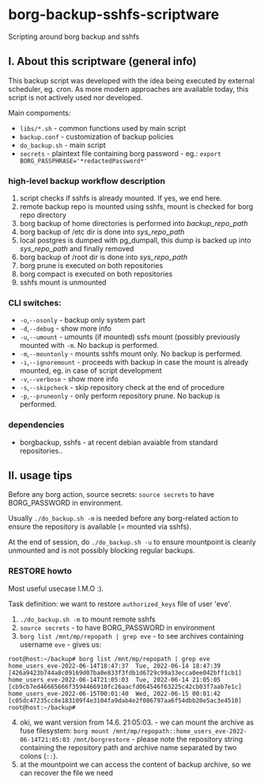 # borg-backup-sshfs-scriptware

Scripting around borg backup and sshfs 

## I. About this scriptware (general info)

This backup script was developed with the idea being executed by external scheduler, eg. cron. As more modern approaches are available today, this script is not actively used nor developed.

Main compoments:

- `libs/*.sh` - common functions used by main script
- `backup.conf` - customization of backup policies
- `do_backup.sh` - main script
- `secrets` - plaintext file containing borg password - eg.: ```export BORG_PASSPHRASE='*redactedPassword*'```

### high-level backup workflow description

1. script checks if sshfs is already mounted. If yes, we end here.
2. remote backup repo is mounted using sshfs, mount is checked for borg repo directory
3. borg backup of home directories is performed into _backup_repo_path_
4. borg backup of /etc dir is done into _sys_repo_path_
5. local postgres is dumped with pg_dumpall, this dump is backed up into _sys_repo_path_ and finally removed
6. borg backup of /root dir is done into _sys_repo_path_
7. borg prune is executed on both repositories
8. borg compact is executed on both repositories
9. sshfs mount is unmounted

### CLI switches:

 * `-o`,`--osonly` - backup only system part
 * `-d`,`--debug` - show more info
 * `-u`,`--umount` - umounts (if mounted) ssfs mount (possibly previously mounted with `-m`. No backup is performed.
 * `-m`,`--mountonly` - mounts sshfs mount only. No backup is performed.
 * `-i`,`--ignoremount` - proceeds with backup in case the mount is already mounted, eg. in case of script development
 * `-v`,`--verbose` - show more info
 * `-s`,`--skipcheck` - skip repository check at the end of procedure
 * `-p`,`--pruneonly` - only perform repository prune. No backup is performed.

### dependencies

* borgbackup, sshfs - at recent debian avaiable from standard repositories..

## II. usage tips

Before any borg action, source secrets: `source secrets` to have BORG_PASSWORD in environment.

Usually `./do_backup.sh -m` is needed before any borg-related action to ensure the repository is available (= mounted via sshfs).

At the end of session, do `./do_backup.sh -u` to ensure mountpoint is cleanly unmounted and is not possibly blocking regular backups.

### RESTORE howto

Most useful usecase I.M.O :).

Task definition: we want to restore `authorized_keys` file of user 'eve'.

1. `./do_backup.sh -m` to mount remote sshfs
2. `source secrets` - to have BORG_PASSWORD in environment
3. `borg list /mnt/mp/repopath | grep eve` - to see archives containing username `eve` - gives us:

```
root@host:~/backup# borg list /mnt/mp/repopath | grep eve
home_users_eve-2022-06-14T18:47:37  Tue, 2022-06-14 18:47:39 [426a9423b744a8c09169d07ba0e833f3fdb1d6729c99a33ecca0ee042bff1cb1]
home_users_eve-2022-06-14T21:05:03  Tue, 2022-06-14 21:05:05 [cb9cb7ed46665666f3594466910fc26aacfd064546f63225c42cb03f7aab7e1c]
home_users_eve-2022-06-15T00:01:40  Wed, 2022-06-15 00:01:42 [c05dc47235cc8e183109f4e3104fa9dab4e2f086797aa6f54dbb20e5ac3e4510]
root@host:~/backup#
```

4. oki, we want version from 14.6. 21:05:03. - we can mount the archive as fuse filesystem: `borg mount /mnt/mp/repopath::home_users_eve-2022-06-14T21:05:03 /mnt/borgrestore` - please note the repository string containing the repository path and archive name separated by two colons (`::`).
5. at the mountpoint we can access the content of backup archive, so we can recover the file we need
